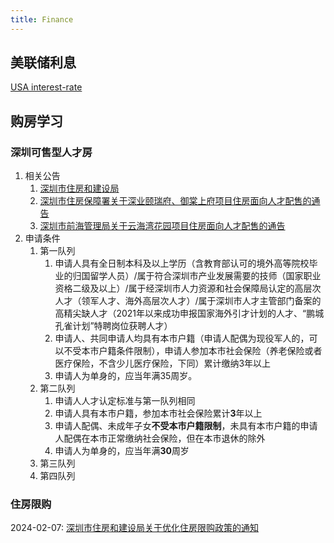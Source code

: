 ```yaml
---
title: Finance
---
```

## 美联储利息

[USA interest-rate](https://zh.tradingeconomics.com/united-states/interest-rate)

## 购房学习

### 深圳可售型人才房

1. 相关公告
	1. [深圳市住房和建设局](http://zjj.sz.gov.cn/)
	1. [深圳市住房保障署关于深业颐瑞府、御棠上府项目住房面向人才配售的通告](http://zjj.sz.gov.cn/csml/bzs/xxgk/tzgg/content/post_10794614.html)
	1. [深圳市前海管理局关于云海湾花园项目住房面向人才配售的通告](http://qh.sz.gov.cn/sygnan/qhzx/tzgg/content/post_10816478.html)
2. 申请条件
	1. 第一队列
		1. 申请人具有全日制本科及以上学历（含教育部认可的境外高等院校毕业的归国留学人员）/属于符合深圳市产业发展需要的技师（国家职业资格二级及以上）/属于经深圳市人力资源和社会保障局认定的高层次人才（领军人才、海外高层次人才）/属于深圳市人才主管部门备案的高精尖缺人才（2021年以来成功申报国家海外引才计划的人才、“鹏城孔雀计划”特聘岗位获聘人才）
		2. 申请人、共同申请人均具有本市户籍（申请人配偶为现役军人的，可以不受本市户籍条件限制），申请人参加本市社会保险（养老保险或者医疗保险，不含少儿医疗保险，下同）累计缴纳3年以上
		3. 申请人为单身的，应当年满35周岁。
	2. 第二队列
		1. 申请人人才认定标准与第一队列相同
		2. 申请人具有本市户籍，参加本市社会保险累计**3**年以上
		3. 申请人配偶、未成年子女**不受本市户籍限制**，未具有本市户籍的申请人配偶在本市正常缴纳社会保险，但在本市退休的除外
		4. 申请人为单身的，应当年满**30**周岁
	3. 第三队列
	4. 第四队列

### 住房限购

2024-02-07: [深圳市住房和建设局关于优化住房限购政策的通知](https://zjj.sz.gov.cn/xxgk/tzgg/content/post_11142790.html)
